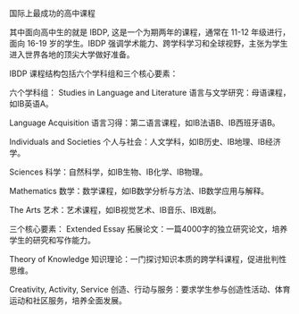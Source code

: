 国际上最成功的高中课程


其中面向高中生的就是 IBDP, 这是一个为期两年的课程，通常在 11-12 年级进行，面向 16-19 岁的学生。IBDP 强调学术能力、跨学科学习和全球视野，主张为学生进入世界各地的顶尖大学做好准备。



IBDP 课程结构包括六个学科组和三个核心要素：





六个学科组：
Studies in Language and Literature 语言与文学研究：母语课程，如IB英语A。

Language Acquisition 语言习得：第二语言课程，如IB法语B、IB西班牙语B。

Individuals and Societies 个人与社会：人文学科，如IB历史、IB地理、IB经济学。

Sciences 科学：自然科学，如IB生物、IB化学、IB物理。

Mathematics 数学：数学课程，如IB数学分析与方法、IB数学应用与解释。

The Arts 艺术：艺术课程，如IB视觉艺术、IB音乐、IB戏剧。



三个核心要素：
Extended Essay 拓展论文：一篇4000字的独立研究论文，培养学生的研究和写作能力。

Theory of Knowledge 知识理论：一门探讨知识本质的跨学科课程，促进批判性思维。

Creativity, Activity, Service 创造、行动与服务：要求学生参与创造性活动、体育运动和社区服务，培养全面发展。
